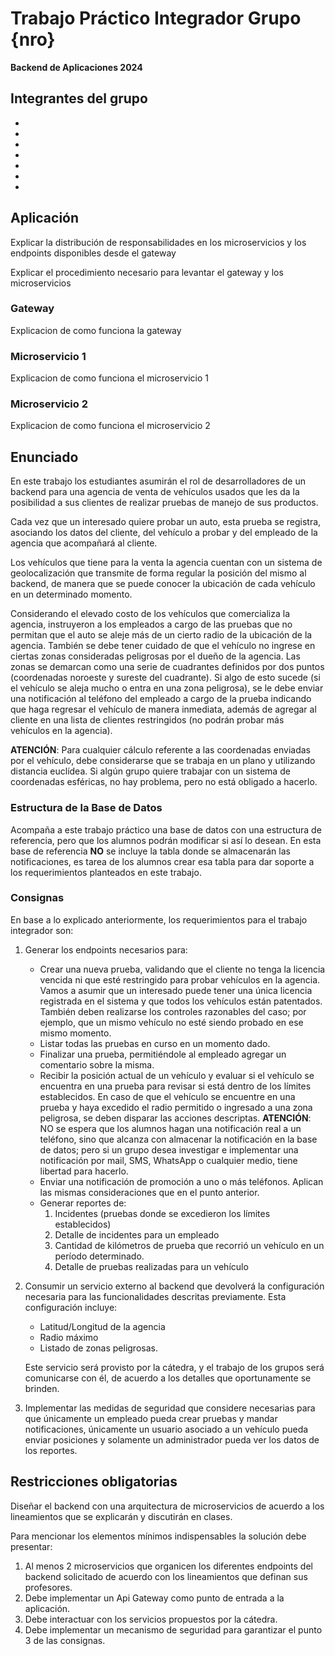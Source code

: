 # Trabajo Práctico Integrador Grupo {nro}
**Backend de Aplicaciones 2024**

## Integrantes del grupo
- 
-
-
-
-
-
-


## Aplicación

Explicar la distribución de responsabilidades en los microservicios y los endpoints disponibles desde el gateway

Explicar el procedimiento necesario para levantar el gateway y los microservicios

### Gateway
Explicacion de como funciona la gateway


### Microservicio 1
Explicacion de como funciona el microservicio 1


### Microservicio 2
Explicacion de como funciona el microservicio 2



## Enunciado  
En este trabajo los estudiantes asumirán el rol de desarrolladores de un backend para una agencia de venta de vehículos usados que les da la posibilidad a sus clientes de realizar pruebas de manejo de sus productos.

Cada vez que un interesado quiere probar un auto, esta prueba se registra, asociando los datos del cliente, del vehículo a probar y del empleado de la agencia que acompañará al cliente.

Los vehículos que tiene para la venta la agencia cuentan con un sistema de geolocalización que transmite de forma regular la posición del mismo al backend, de manera que se puede conocer la ubicación de cada vehículo en un determinado momento.

Considerando el elevado costo de los vehículos que comercializa la agencia, instruyeron a los empleados a cargo de las pruebas que no permitan que el auto se aleje más de un cierto radio de la ubicación de la agencia. También se debe tener cuidado de que el vehículo no ingrese en ciertas zonas consideradas peligrosas por el dueño de la agencia. Las zonas se demarcan como una serie de cuadrantes definidos por dos puntos (coordenadas noroeste y sureste del cuadrante). Si algo de esto sucede (si el vehículo se aleja mucho o entra en una zona peligrosa), se le debe enviar una notificación al teléfono del empleado a cargo de la prueba indicando que haga regresar el vehículo de manera inmediata, además de agregar al cliente en una lista de clientes restringidos (no podrán probar más vehículos en la agencia).

**ATENCIÓN**: Para cualquier cálculo referente a las coordenadas enviadas por el vehículo, debe considerarse que se trabaja en un plano y utilizando distancia euclídea. Si algún grupo quiere trabajar con un sistema de coordenadas esféricas, no hay problema, pero no está obligado a hacerlo.


### Estructura de la Base de Datos

Acompaña a este trabajo práctico una base de datos con una estructura de referencia, pero que los alumnos podrán modificar si así lo desean. En esta base de referencia **NO** se incluye la tabla donde se almacenarán las notificaciones, es tarea de los alumnos crear esa tabla para dar soporte a los requerimientos planteados en este trabajo.


### Consignas

En base a lo explicado anteriormente, los requerimientos para el trabajo integrador son:

1. Generar los endpoints necesarios para:
   - Crear una nueva prueba, validando que el cliente no tenga la licencia vencida ni que esté restringido para probar vehículos en la agencia. Vamos a asumir que un interesado puede tener una única licencia registrada en el sistema y que todos los vehículos están patentados. También deben realizarse los controles razonables del caso; por ejemplo, que un mismo vehículo no esté siendo probado en ese mismo momento.
   - Listar todas las pruebas en curso en un momento dado.
   - Finalizar una prueba, permitiéndole al empleado agregar un comentario sobre la misma.
   - Recibir la posición actual de un vehículo y evaluar si el vehículo se encuentra en una prueba para revisar si está dentro de los límites establecidos. En caso de que el vehículo se encuentre en una prueba y haya excedido el radio permitido o ingresado a una zona peligrosa, se deben disparar las acciones descriptas. **ATENCIÓN**: NO se espera que los alumnos hagan una notificación real a un teléfono, sino que alcanza con almacenar la notificación en la base de datos; pero si un grupo desea investigar e implementar una notificación por mail, SMS, WhatsApp o cualquier medio, tiene libertad para hacerlo.
   - Enviar una notificación de promoción a uno o más teléfonos. Aplican las mismas consideraciones que en el punto anterior.
   - Generar reportes de:
     1. Incidentes (pruebas donde se excedieron los límites establecidos)
     2. Detalle de incidentes para un empleado
     3. Cantidad de kilómetros de prueba que recorrió un vehículo en un período determinado.
     4. Detalle de pruebas realizadas para un vehículo

2. Consumir un servicio externo al backend que devolverá la configuración necesaria para las funcionalidades descritas previamente. Esta configuración incluye:
   - Latitud/Longitud de la agencia
   - Radio máximo
   - Listado de zonas peligrosas.

   Este servicio será provisto por la cátedra, y el trabajo de los grupos será comunicarse con él, de acuerdo a los detalles que oportunamente se brinden.

3. Implementar las medidas de seguridad que considere necesarias para que únicamente un empleado pueda crear pruebas y mandar notificaciones, únicamente un usuario asociado a un vehículo pueda enviar posiciones y solamente un administrador pueda ver los datos de los reportes.


## Restricciones obligatorias

Diseñar el backend con una arquitectura de microservicios de acuerdo a los lineamientos que se explicarán y discutirán en clases.

Para mencionar los elementos mínimos indispensables la solución debe presentar:
1. Al menos 2 microservicios que organicen los diferentes endpoints del backend solicitado de acuerdo con los lineamientos que definan sus profesores.
2. Debe implementar un Api Gateway como punto de entrada a la aplicación.
3. Debe interactuar con los servicios propuestos por la cátedra.
4. Debe implementar un mecanismo de seguridad para garantizar el punto 3 de las consignas.
